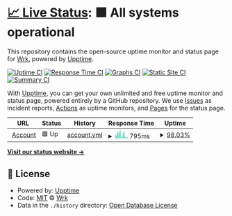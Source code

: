 # [📈 Live Status](https://community.wrk.com): <!--live status--> **🟩 All systems operational**

This repository contains the open-source uptime monitor and status page for [Wrk](www.wrk.com), powered by [Upptime](https://github.com/upptime/upptime).

[![Uptime CI](https://github.com/wrktech/status-page/workflows/Uptime%20CI/badge.svg)](https://github.com/wrktech/status-page/actions?query=workflow%3A%22Uptime+CI%22)
[![Response Time CI](https://github.com/wrktech/status-page/workflows/Response%20Time%20CI/badge.svg)](https://github.com/wrktech/status-page/actions?query=workflow%3A%22Response+Time+CI%22)
[![Graphs CI](https://github.com/wrktech/status-page/workflows/Graphs%20CI/badge.svg)](https://github.com/wrktech/status-page/actions?query=workflow%3A%22Graphs+CI%22)
[![Static Site CI](https://github.com/wrktech/status-page/workflows/Static%20Site%20CI/badge.svg)](https://github.com/wrktech/status-page/actions?query=workflow%3A%22Static+Site+CI%22)
[![Summary CI](https://github.com/wrktech/status-page/workflows/Summary%20CI/badge.svg)](https://github.com/wrktech/status-page/actions?query=workflow%3A%22Summary+CI%22)

With [Upptime](https://upptime.js.org), you can get your own unlimited and free uptime monitor and status page, powered entirely by a GitHub repository. We use [Issues](https://github.com/wrktech/status-page/issues) as incident reports, [Actions](https://github.com/wrktech/status-page/actions) as uptime monitors, and [Pages](https://community.wrk.com) for the status page.

<!--start: status pages-->
<!-- This summary is generated by Upptime (https://github.com/upptime/upptime) -->
<!-- Do not edit this manually, your changes will be overwritten -->
<!-- prettier-ignore -->
| URL | Status | History | Response Time | Uptime |
| --- | ------ | ------- | ------------- | ------ |
| <img alt="" src="https://favicons.githubusercontent.com/account.wrk.com" height="13"> [Account](https://account.wrk.com/health) | 🟩 Up | [account.yml](https://github.com/wrktech/status-page/commits/HEAD/history/account.yml) | <details><summary><img alt="Response time graph" src="./graphs/account/response-time-week.png" height="20"> 795ms</summary><br><a href="https://status.wrk.com/history/account"><img alt="Response time 375" src="https://img.shields.io/endpoint?url=https%3A%2F%2Fraw.githubusercontent.com%2Fwrktech%2Fstatus-page%2FHEAD%2Fapi%2Faccount%2Fresponse-time.json"></a><br><a href="https://status.wrk.com/history/account"><img alt="24-hour response time 261" src="https://img.shields.io/endpoint?url=https%3A%2F%2Fraw.githubusercontent.com%2Fwrktech%2Fstatus-page%2FHEAD%2Fapi%2Faccount%2Fresponse-time-day.json"></a><br><a href="https://status.wrk.com/history/account"><img alt="7-day response time 795" src="https://img.shields.io/endpoint?url=https%3A%2F%2Fraw.githubusercontent.com%2Fwrktech%2Fstatus-page%2FHEAD%2Fapi%2Faccount%2Fresponse-time-week.json"></a><br><a href="https://status.wrk.com/history/account"><img alt="30-day response time 551" src="https://img.shields.io/endpoint?url=https%3A%2F%2Fraw.githubusercontent.com%2Fwrktech%2Fstatus-page%2FHEAD%2Fapi%2Faccount%2Fresponse-time-month.json"></a><br><a href="https://status.wrk.com/history/account"><img alt="1-year response time 375" src="https://img.shields.io/endpoint?url=https%3A%2F%2Fraw.githubusercontent.com%2Fwrktech%2Fstatus-page%2FHEAD%2Fapi%2Faccount%2Fresponse-time-year.json"></a></details> | <details><summary><a href="https://status.wrk.com/history/account">98.03%</a></summary><a href="https://status.wrk.com/history/account"><img alt="All-time uptime 99.55%" src="https://img.shields.io/endpoint?url=https%3A%2F%2Fraw.githubusercontent.com%2Fwrktech%2Fstatus-page%2FHEAD%2Fapi%2Faccount%2Fuptime.json"></a><br><a href="https://status.wrk.com/history/account"><img alt="24-hour uptime 90.75%" src="https://img.shields.io/endpoint?url=https%3A%2F%2Fraw.githubusercontent.com%2Fwrktech%2Fstatus-page%2FHEAD%2Fapi%2Faccount%2Fuptime-day.json"></a><br><a href="https://status.wrk.com/history/account"><img alt="7-day uptime 98.03%" src="https://img.shields.io/endpoint?url=https%3A%2F%2Fraw.githubusercontent.com%2Fwrktech%2Fstatus-page%2FHEAD%2Fapi%2Faccount%2Fuptime-week.json"></a><br><a href="https://status.wrk.com/history/account"><img alt="30-day uptime 98.55%" src="https://img.shields.io/endpoint?url=https%3A%2F%2Fraw.githubusercontent.com%2Fwrktech%2Fstatus-page%2FHEAD%2Fapi%2Faccount%2Fuptime-month.json"></a><br><a href="https://status.wrk.com/history/account"><img alt="1-year uptime 99.55%" src="https://img.shields.io/endpoint?url=https%3A%2F%2Fraw.githubusercontent.com%2Fwrktech%2Fstatus-page%2FHEAD%2Fapi%2Faccount%2Fuptime-year.json"></a></details>

<!--end: status pages-->

[**Visit our status website →**](https://community.wrk.com)

## 📄 License

- Powered by: [Upptime](https://github.com/upptime/upptime)
- Code: [MIT](./LICENSE) © [Wrk](www.wrk.com)
- Data in the `./history` directory: [Open Database License](https://opendatacommons.org/licenses/odbl/1-0/)
